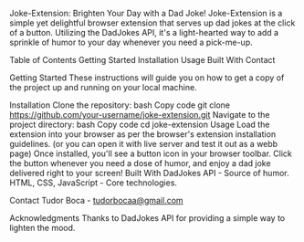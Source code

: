 Joke-Extension: Brighten Your Day with a Dad Joke!
Joke-Extension is a simple yet delightful browser extension that serves up dad jokes at the click of a button. Utilizing the DadJokes API, it's a light-hearted way to add a sprinkle of humor to your day whenever you need a pick-me-up.

Table of Contents
Getting Started
Installation
Usage
Built With
Contact


Getting Started
These instructions will guide you on how to get a copy of the project up and running on your local machine.

Installation
Clone the repository:
bash
Copy code
git clone https://github.com/your-username/joke-extension.git
Navigate to the project directory:
bash
Copy code
cd joke-extension
Usage
Load the extension into your browser as per the browser's extension installation guidelines. (or you can open it with live server and test it out as a webb page)
Once installed, you'll see a button icon in your browser toolbar.
Click the button whenever you need a dose of humor, and enjoy a dad joke delivered right to your screen!
Built With
DadJokes API - Source of humor.
HTML, CSS, JavaScript - Core technologies.


Contact
Tudor Boca - tudorbocaa@gmail.com

Acknowledgments
Thanks to DadJokes API for providing a simple way to lighten the mood.
